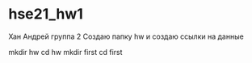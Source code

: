 # hse21_hw1
Хан Андрей группа 2
Создаю папку hw и создаю ссылки на данные

mkdir hw
cd hw
mkdir first
cd first
